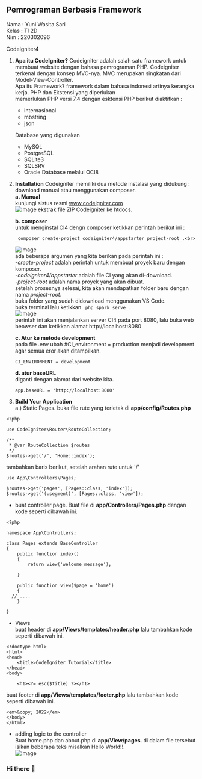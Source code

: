 ## Pemrograman Berbasis Framework
Nama : Yuni Wasita Sari<br>
Kelas : TI 2D<br>
Nim : 220302096<br>

CodeIgniter4

1. **Apa itu CodeIgniter?**
  Codeigniter adalah salah satu framework untuk membuat website dengan bahasa pemrograman PHP. Codeigniter terkenal dengan konsep MVC-nya. MVC merupakan singkatan dari Model-View-Controller.<br>
  Apa itu Framework?
  framework dalam bahasa indonesi artinya kerangka kerja.
  PHP dan Ekstensi yang diperlukan<br>
   memerlukan PHP versi 7.4 dengan esktensi PHP berikut diaktifkan :<br>
   - internasional<br>
   - mbstring<br>
   - json<br>

   Database yang digunakan<br>
   - MySQL<br>
   - PostgreSQL<br>
   - SQLite3<br>
   - SQLSRV<br>
   - Oracle Database melalui OCI8<br>

2. **Installation**
   Codeigniter memiliki dua metode instalasi yang didukung : download manual atau menggunakan composer.<br>
   **a. Manual<br>**
   kunjungi sistus resmi www.codeigniter.com<br>
   ![image](https://github.com/yuniwasitasari/yuniwasitasari/assets/134575605/8e727eea-4de2-43ed-948f-6ec12748907e)
   ekstrak file ZIP Codeigniter ke htdocs.<br>
   
   **b. composer<br>**
   untuk menginstal CI4 dengn composer ketikkan perintah berikut ini :
   ```
   _composer create-project codeigniter4/appstarter project-root_.<br>
   ```
   ![image](https://github.com/yuniwasitasari/yuniwasitasari/assets/134575605/21d87cb9-0eae-4d44-9e79-c7bc34873c12)<br>
   ada beberapa argumen yang kita berikan pada perintah ini :<br>
   -_create-project_ adalah perintah untuk membuat proyek baru dengan komposer.<br>
   -_codeigniter4/appstarter_ adalah file CI yang akan di-download.<br>
   -_project-root_ adalah nama proyek yang akan dibuat. <br>
   setelah prosesnya selesai, kita akan mendapatkan folder baru dengan nama _project-root_.<br>
   buka folder yang sudah didownload menggunakan VS Code.<br>
   buka terminal lalu ketikkan ```_php spark serve_```.<br>
   ![image](https://github.com/yuniwasitasari/yuniwasitasari/assets/134575605/828f250d-6685-4697-be9b-577924d75c3a)<br>
   perintah ini akan menjalankan server CI4 pada port 8080, lalu buka web beowser dan ketikkan alamat http://localhost:8080<br>

   **c. Atur ke metode development**<br>
   pada file .env ubah #CI_environment = production menjadi development agar semua eror akan ditampilkan.<br>
   ```
   CI_ENVIRONMENT = development
   ```
   **d. atur baseURL**<br>
   diganti dengan alamat dari website kita.<br>
   ```
   app.baseURL = 'http://localhost:8080'
   ```
3. **Build Your Application**<br>
   a.) Static Pages. buka file rute yang terletak di **app/config/Routes.php**<br>
```
<?php

use CodeIgniter\Router\RouteCollection;

/**
 * @var RouteCollection $routes
 */
$routes->get('/', 'Home::index');
```
tambahkan baris berikut, setelah arahan rute untuk '/'<br>
```
use App\Controllers\Pages;

$routes->get('pages', [Pages::class, 'index']);
$routes->get('(:segment)', [Pages::class, 'view']);
```
- buat controller page. Buat file di **app/Controllers/Pages.php** dengan kode seperti dibawah ini.<br>
```
<?php

namespace App\Controllers;

class Pages extends BaseController
{
    public function index()
    {
        return view('welcome_message');
       
    }

    public function view($page = 'home')
    {
  // ....
    }

}
```
- Views<br>
  buat header di **app/Views/templates/header.php** lalu tambahkan kode seperti dibawah ini.
```
<!doctype html>
<html>
<head>
    <title>CodeIgniter Tutorial</title>
</head>
<body>

    <h1><?= esc($title) ?></h1>
```
  buat footer di **app/Views/templates/footer.php** lalu tambahkan kode seperti dibawah ini.
```
<em>&copy; 2022</em>
</body>
</html>
```
- adding logic to the controller<br>
Buat home.php dan about.php di **app/View/pages**. di dalam file tersebut isikan beberapa teks misalkan Hello World!!.<br>
![image](https://github.com/yuniwasitasari/yuniwasitasari/assets/134575605/63b06bea-c334-4adb-b34d-ad8e0e425be1)







  
   
   
   
   















### Hi there 👋

<!--
**yuniwasitasari/yuniwasitasari** is a ✨ _special_ ✨ repository because its `README.md` (this file) appears on your GitHub profile.

Here are some ideas to get you started:

- 🔭 I’m currently working on ...
- 🌱 I’m currently learning ...
- 👯 I’m looking to collaborate on ...
- 🤔 I’m looking for help with ...
- 💬 Ask me about ...
- 📫 How to reach me: ...
- 😄 Pronouns: ...
- ⚡ Fun fact: ...
-->
